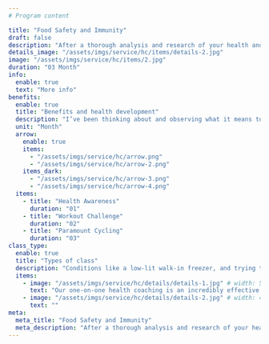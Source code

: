 ```yaml
---
# Program content

title: "Food Safety and Immunity"
draft: false
description: "After a thorough analysis and research of your health and physical condition and also of your needs, I`ll be able to compose a detailed day-to-day program of exercises with the number of hours to spend on required body areas. With this plan you`ll be able to do your exercises effectively even without personal trainer`s representatives supervision."
details_image: "/assets/imgs/service/hc/items/details-2.jpg"
image: "/assets/imgs/service/hc/items/2.jpg"
duration: "03 Month"
info:
  enable: true
  text: "More info"
benefits:
  enable: true
  title: "Benefits and health development"
  description: "I’ve been thinking about and observing what it means to be designer, and by using six such skills and behaviors. Masked and socially distant, I walked a mile in their shoes through the dairy, pet food, and freezer aisles. This single visit uncovered. Masked and socially distant, I walked a mile in their shoes through the dairy, pet food, and freezer aisles. Conditions like a low-lit walk-in freezer, and trying to work without hindering harried shoppers. The sales reps would repeat these tasks between twenty five days a week, which sounds about as fun."
  unit: "Month"
  arrow:
    enable: true
    items:
      - "/assets/imgs/service/hc/arrow.png"
      - "/assets/imgs/service/hc/arrow-2.png"
    items_dark:
      - "/assets/imgs/service/hc/arrow-3.png"
      - "/assets/imgs/service/hc/arrow-4.png"
  items:
    - title: "Health Awareness"
      duration: "01"
    - title: "Workout Challenge"
      duration: "02"
    - title: "Paramount Cycling"
      duration: "03"
class_type:
  enable: true
  title: "Types of class"
  description: "Conditions like a low-lit walk-in freezer, and trying to work without hindering harried shoppers. The sales reps would repeat these tasks between twenty five days a week, which sounds about as fun."
  items:
    - image: "/assets/imgs/service/hc/details/details-1.jpg" # width: 550, height: 360
      text: "Our one-on-one health coaching is an incredibly effective tool to identify and enact and sustain improvements in your life. The nutrition information listed on the label is usually based on one serving of the food."
    - image: "/assets/imgs/service/hc/details/details-2.jpg" # width: 440, height: 520
      text: ""
meta:
  meta_title: "Food Safety and Immunity"
  meta_description: "After a thorough analysis and research of your health and physical condition and also of your needs"
---
```

